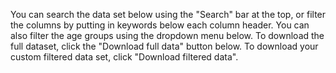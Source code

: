 You can search the data set below using the "Search" bar at the top, or filter the columns by putting in keywords below each column header. You can also filter the age groups using the dropdown menu below. To download the full dataset, click the "Download full data" button below. To download your custom filtered data set, click "Download filtered data".